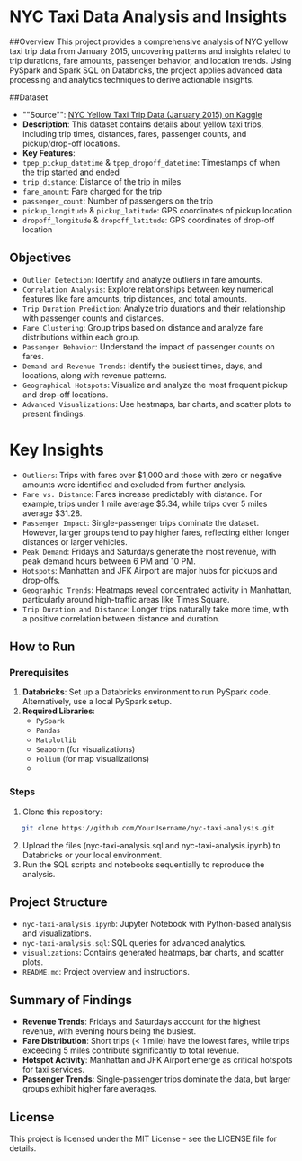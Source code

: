 # NYC Taxi Data Analysis and Insights

##Overview
This project provides a comprehensive analysis of NYC yellow taxi trip data from January 2015, uncovering patterns and insights related to trip durations, fare amounts, passenger behavior, and location trends. Using PySpark and Spark SQL on Databricks, the project applies advanced data processing and analytics techniques to derive actionable insights.

##Dataset
- ""Source"": [NYC Yellow Taxi Trip Data (January 2015) on Kaggle](https://www.kaggle.com/datasets/elemento/nyc-yellow-taxi-trip-data)
- **Description**: This dataset contains details about yellow taxi trips, including trip times, distances, fares, passenger counts, and pickup/drop-off locations.
-  **Key Features**:
  - `tpep_pickup_datetime` & `tpep_dropoff_datetime`: Timestamps of when the trip started and ended
  - `trip_distance`: Distance of the trip in miles
  - `fare_amount`: Fare charged for the trip
  - `passenger_count`: Number of passengers on the trip
  - `pickup_longitude` & `pickup_latitude`: GPS coordinates of pickup location
  - `dropoff_longitude` & `dropoff_latitude`: GPS coordinates of drop-off location
    
## Objectives
- `Outlier Detection`: Identify and analyze outliers in fare amounts.
- `Correlation Analysis`: Explore relationships between key numerical features like fare amounts, trip distances, and total amounts.
- `Trip Duration Prediction`: Analyze trip durations and their relationship with passenger counts and distances.
- `Fare Clustering`: Group trips based on distance and analyze fare distributions within each group.
- `Passenger Behavior`: Understand the impact of passenger counts on fares.
- `Demand and Revenue Trends`: Identify the busiest times, days, and locations, along with revenue patterns.
- `Geographical Hotspots`: Visualize and analyze the most frequent pickup and drop-off locations.
- `Advanced Visualizations`: Use heatmaps, bar charts, and scatter plots to present findings.
  
# Key Insights
- `Outliers`:
Trips with fares over $1,000 and those with zero or negative amounts were identified and excluded from further analysis.
- `Fare vs. Distance`:
Fares increase predictably with distance. For example, trips under 1 mile average $5.34, while trips over 5 miles average $31.28.
- `Passenger Impact`:
Single-passenger trips dominate the dataset. However, larger groups tend to pay higher fares, reflecting either longer distances or larger vehicles.
- `Peak Demand`:
Fridays and Saturdays generate the most revenue, with peak demand hours between 6 PM and 10 PM.
- `Hotspots`:
Manhattan and JFK Airport are major hubs for pickups and drop-offs.
- `Geographic Trends`:
Heatmaps reveal concentrated activity in Manhattan, particularly around high-traffic areas like Times Square.
- `Trip Duration and Distance`:
Longer trips naturally take more time, with a positive correlation between distance and duration.

## How to Run
### Prerequisites
1. **Databricks**: Set up a Databricks environment to run PySpark code. Alternatively, use a local PySpark setup.
2. **Required Libraries**:
   - `PySpark`
   - `Pandas`
   - `Matplotlib`
   - `Seaborn` (for visualizations)
   - `Folium` (for map visualizations)
   - 
### Steps
1. Clone this repository:
```bash
   git clone https://github.com/YourUsername/nyc-taxi-analysis.git
```
2. Upload the files (nyc-taxi-analysis.sql and nyc-taxi-analysis.ipynb) to Databricks or your local environment.
3. Run the SQL scripts and notebooks sequentially to reproduce the analysis.
   
## Project Structure
- `nyc-taxi-analysis.ipynb`: Jupyter Notebook with Python-based analysis and visualizations.
- `nyc-taxi-analysis.sql`: SQL queries for advanced analytics.
- `visualizations`: Contains generated heatmaps, bar charts, and scatter plots.
- `README.md`: Project overview and instructions.

## Summary of Findings
- **Revenue Trends**: Fridays and Saturdays account for the highest revenue, with evening hours being the busiest.
- **Fare Distribution**: Short trips (< 1 mile) have the lowest fares, while trips exceeding 5 miles contribute significantly to total revenue.
- **Hotspot Activity**: Manhattan and JFK Airport emerge as critical hotspots for taxi services.
- **Passenger Trends**: Single-passenger trips dominate the data, but larger groups exhibit higher fare averages.

## License
This project is licensed under the MIT License - see the LICENSE file for details.

